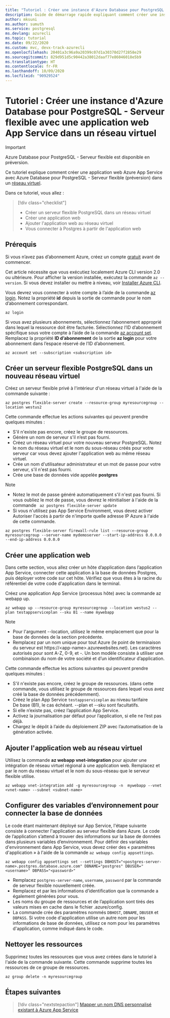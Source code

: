 ```yaml
---
title: "Tutoriel : Créer une instance d'Azure Database pour PostgreSQL - Serveur flexible et une application web Azure App Service dans le même réseau virtuel"
description: Guide de démarrage rapide expliquant comment créer une instance d'Azure Database pour PostgreSQL - Serveur flexible avec une application web dans un réseau virtuel
author: mksuni
ms.author: sumuth
ms.service: postgresql
ms.devlang: azurecli
ms.topic: tutorial
ms.date: 09/22/2020
ms.custom: mvc, devx-track-azurecli
ms.openlocfilehash: 20401a3c96a9a20399c07d1a30370d27f2858e29
ms.sourcegitcommit: 829d951d5c90442a38012daaf77e86046018e5b9
ms.translationtype: HT
ms.contentlocale: fr-FR
ms.lasthandoff: 10/09/2020
ms.locfileid: "90929524"
---
```

# <a name="tutorial-create-an-azure-database-for-postgresql---flexible-server-with-app-services-web-app-in-virtual-network"></a>Tutoriel : Créer une instance d'Azure Database pour PostgreSQL - Serveur flexible avec une application web App Service dans un réseau virtuel

> [!IMPORTANT]
> Azure Database pour PostgreSQL - Serveur flexible est disponible en préversion.

Ce tutoriel explique comment créer une application web Azure App Service avec Azure Database pour PostgreSQL - Serveur flexible (préversion) dans un [réseau virtuel](https://docs.microsoft.com/azure/virtual-network/virtual-networks-overview).

Dans ce tutoriel, vous allez :
>[!div class="checklist"]
> * Créer un serveur flexible PostgreSQL dans un réseau virtuel
> * Créer une application web
> * Ajouter l'application web au réseau virtuel
> * Vous connecter à Postgres à partir de l'application web 

## <a name="prerequisites"></a>Prérequis

Si vous n’avez pas d’abonnement Azure, créez un compte [gratuit](https://azure.microsoft.com/free/) avant de commencer.

Cet article nécessite que vous exécutiez localement Azure CLI version 2.0 ou ultérieure. Pour afficher la version installée, exécutez la commande `az --version`. Si vous devez installer ou mettre à niveau, voir [Installer Azure CLI](/cli/azure/install-azure-cli).

Vous devrez vous connecter à votre compte à l’aide de la commande [az login](/cli/azure/authenticate-azure-cli?view=interactive-log-in). Notez la propriété **id** depuis la sortie de commande pour le nom d’abonnement correspondant.

```azurecli
az login
```

Si vous avez plusieurs abonnements, sélectionnez l’abonnement approprié dans lequel la ressource doit être facturée. Sélectionnez l’ID d’abonnement spécifique sous votre compte à l’aide de la commande [az account set](/cli/azure/account). Remplacez la propriété **ID d’abonnement** de la sortie **az login** pour votre abonnement dans l’espace réservé de l’ID d’abonnement.

```azurecli
az account set --subscription <subscription id>
```

## <a name="create-a-postgresql-flexible-server-in-a-new-virtual-network"></a>Créer un serveur flexible PostgreSQL dans un nouveau réseau virtuel

Créez un serveur flexible privé à l'intérieur d'un réseau virtuel à l'aide de la commande suivante :
```azurecli
az postgres flexible-server create --resource-group myresourcegroup --location westus2
```
Cette commande effectue les actions suivantes qui peuvent prendre quelques minutes :

- S'il n'existe pas encore, créez le groupe de ressources.
- Génère un nom de serveur s'il n’est pas fourni.
- Créez un réseau virtuel pour votre nouveau serveur PostgreSQL. Notez le nom du réseau virtuel et le nom du sous-réseau créés pour votre serveur car vous devez ajouter l'application web au même réseau virtuel.
- Crée un nom d'utilisateur administrateur et un mot de passe pour votre serveur, s'il n'est pas fourni.
- Crée une base de données vide appelée **postgres**

> [!NOTE]
> - Notez le mot de passe généré automatiquement s'il n'est pas fourni. Si vous oubliez le mot de passe, vous devrez le réinitialiser à l'aide de la commande ``` az postgres flexible-server update```
> - Si vous n'utilisez pas App Service Environment, vous devez activer Autoriser l'accès à partir de n'importe quelle adresse IP Azure à l'aide de cette commande. 
>  ```azurecli
>  az postgres flexible-server firewall-rule list --resource-group myresourcegroup --server-name mydemoserver --start-ip-address 0.0.0.0 --end-ip-address 0.0.0.0
>  ```


## <a name="create-a-web-app"></a>Créer une application web
Dans cette section, vous allez créer un hôte d’application dans l’application App Service, connecter cette application à la base de données Postgres, puis déployer votre code sur cet hôte. Vérifiez que vous êtes à la racine du référentiel de votre code d'application dans le terminal.

Créez une application App Service (processus hôte) avec la commande az webapp up.

```azurecli
az webapp up --resource-group myresourcegroup --location westus2 --plan testappserviceplan --sku B1 --name mywebapp
```

> [!NOTE]
> - Pour l'argument --location, utilisez le même emplacement que pour la base de données de la section précédente.
> - Remplacez <app-name> par un nom unique pour tout Azure (le point de terminaison du serveur est https://\<app-name>.azurewebsites.net). Les caractères autorisés pour <app-name> sont A-Z, 0-9, et -. Un bon modèle consiste à utiliser une combinaison du nom de votre société et d’un identificateur d’application.

Cette commande effectue les actions suivantes qui peuvent prendre quelques minutes :

- S'il n'existe pas encore, créez le groupe de ressources. (dans cette commande, vous utilisez le groupe de ressources dans lequel vous avez créé la base de données précédemment).
- Créez le plan App Service ```testappserviceplan``` au niveau tarifaire De base (B1), le cas échéant. --plan et --sku sont facultatifs.
- Si elle n’existe pas, créez l’application App Service.
- Activez la journalisation par défaut pour l’application, si elle ne l’est pas déjà.
- Chargez le dépôt à l’aide du déploiement ZIP avec l’automatisation de la génération activée.

## <a name="add-the-web-app-to-the-virtual-network"></a>Ajouter l'application web au réseau virtuel
Utilisez la commande **az webapp vnet-integration** pour ajouter une intégration de réseau virtuel régional à une application web. Remplacez <vnet-name> et <subnet-name> par le nom du réseau virtuel et le nom du sous-réseau que le serveur flexible utilise.

```azurecli
az webapp vnet-integration add -g myresourcegroup -n  mywebapp --vnet <vnet-name> --subnet <subnet-name>
```

## <a name="configure-environment-variables-to-connect-the-database"></a>Configurer des variables d’environnement pour connecter la base de données
Le code étant maintenant déployé sur App Service, l'étape suivante consiste à connecter l'application au serveur flexible dans Azure. Le code de l’application s’attend à trouver des informations sur la base de données dans plusieurs variables d’environnement. Pour définir des variables d'environnement dans App Service, vous devez créer des « paramètres d'application » à l'aide de la commande ```az webapp config appsettings```.

```azurecli
az webapp config appsettings set --settings DBHOST="<postgres-server-name>.postgres.database.azure.com" DBNAME="postgres" DBUSER="<username>" DBPASS="<password>"
```


- Remplacez ```postgres-server-name```, ```username```, ```password``` par la commande de serveur flexible nouvellement créée.
- Remplacez <username> et <password> par les informations d’identification que la commande a également générées pour vous.
- Les noms du groupe de ressources et de l’application sont tirés des valeurs mises en cache dans le fichier .azure/config.
- La commande crée des paramètres nommés ```DBHOST```, ```DBNAME```, ```DBUSER``` et ```DBPASS```. Si votre code d'application utilise un autre nom pour les informations de base de données, utilisez ce nom pour les paramètres d'application, comme indiqué dans le code.

## <a name="clean-up-resources"></a>Nettoyer les ressources

Supprimez toutes les ressources que vous avez créées dans le tutoriel à l'aide de la commande suivante. Cette commande supprime toutes les ressources de ce groupe de ressources.

```azurecli
az group delete -n myresourcegroup
```


## <a name="next-steps"></a>Étapes suivantes
> [!div class="nextstepaction"]
> [Mapper un nom DNS personnalisé existant à Azure App Service](https://docs.microsoft.com/azure/app-service/app-service-web-tutorial-custom-domain)